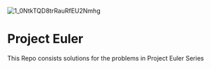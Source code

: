 ![1_0NtkTQD8trRauRfEU2Nmhg](https://user-images.githubusercontent.com/80509210/118316211-2d5d6180-b514-11eb-8f9e-78c17a01743a.png)
# Project Euler
This Repo consists solutions for the problems in Project Euler Series
